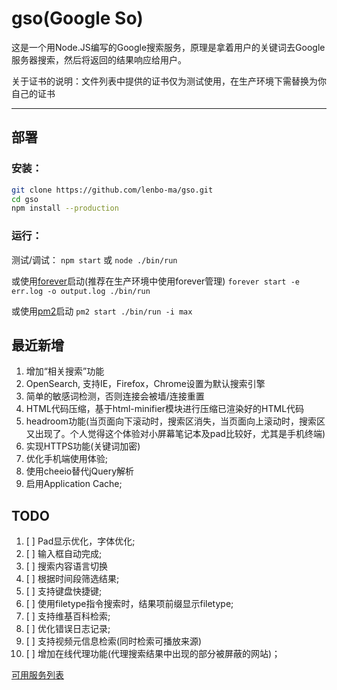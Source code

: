 gso(Google So)
===

这是一个用Node.JS编写的Google搜索服务，原理是拿着用户的关键词去Google服务器搜索，然后将返回的结果响应给用户。

关于证书的说明：文件列表中提供的证书仅为测试使用，在生产环境下需替换为你自己的证书

----

## 部署
### 安装：

```sh
git clone https://github.com/lenbo-ma/gso.git
cd gso
npm install --production
```

### 运行：

测试/调试：
`npm start` 或 `node ./bin/run`

或使用[forever](https://github.com/nodejitsu/forever)启动(推荐在生产环境中使用forever管理)
`forever start -e err.log -o output.log ./bin/run`

或使用[pm2](https://github.com/Unitech/pm2)启动
`pm2 start ./bin/run -i max`



## 最近新增
1. 增加“相关搜索”功能
2. OpenSearch, 支持IE，Firefox，Chrome设置为默认搜索引擎
3. 简单的敏感词检测，否则连接会被墙/连接重置
4. HTML代码压缩，基于html-minifier模块进行压缩已渲染好的HTML代码
5. headroom功能(当页面向下滚动时，搜索区消失，当页面向上滚动时，搜索区又出现了。个人觉得这个体验对小屏幕笔记本及pad比较好，尤其是手机终端)
6. 实现HTTPS功能(关键词加密)
7. 优化手机端使用体验;
8. 使用cheeio替代jQuery解析
9. 启用Application Cache;

## TODO
1. [ ] Pad显示优化，字体优化;
2. [ ] 输入框自动完成;
3. [ ] 搜索内容语言切换
4. [ ] 根据时间段筛选结果;
5. [ ] 支持键盘快捷键;
6. [ ] 使用filetype指令搜索时，结果项前缀显示filetype;
7. [ ] 支持维基百科检索;
8. [ ] 优化错误日志记录;
9. [ ] 支持视频元信息检索(同时检索可播放来源)
10. [ ] 增加在线代理功能(代理搜索结果中出现的部分被屏蔽的网站)；

[可用服务列表](https://github.com/lenbo-ma/gso/wiki/%E5%8F%AF%E7%94%A8%E6%9C%8D%E5%8A%A1%E5%88%97%E8%A1%A8)
